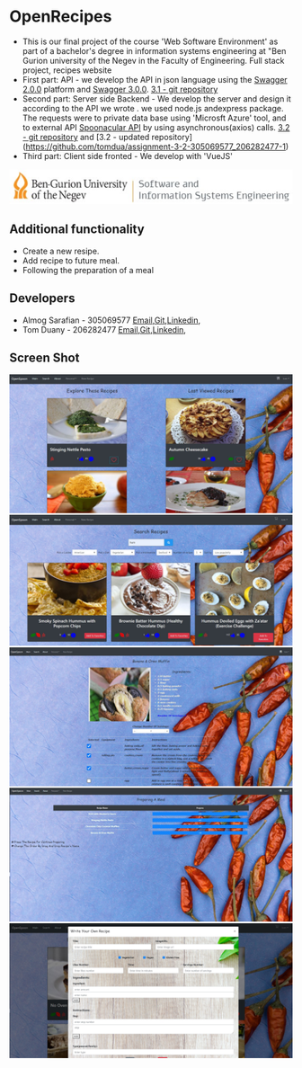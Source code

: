 # OpenRecipes
  * This is our final project of the course 'Web Software Environment' as part of a bachelor's degree in information systems engineering at "Ben Gurion university of the Negev in the Faculty of Engineering. Full stack project, recipes website
  * First part: API - we develop the API in json language using the [Swagger 2.0.0](https://app.swaggerhub.com/apis-docs/almogs575/Recipes/2.0.0) platform and [Swagger 3.0.0](https://app.swaggerhub.com/apis-docs/almogs575/Recipes/3.0.0). [3.1 - git repository](https://github.com/SISE-Web-Development-Environments/assignment3-1-305069577_206282477) 
  * Second part: Server side Backend - We develop the server and design it according to the API we wrote . we used node.js andexpress package. The requests were to private data base using 'Microsft Azure' tool, and to external API [Spoonacular API](https://spoonacular.com/food-api/docs) by using asynchronous(axios) calls. [3.2 - git repository](https://github.com/SISE-Web-Development-Environments/assignment-3-2-305069577_206282477) and [3.2 - updated repository] (https://github.com/tomdua/assignment-3-2-305069577_206282477-1)
  * Third part: Client side fronted - We develop with 'VueJS'
  
  ![BGU](https://github.com/tomdua/Ass-3_3-Front-Vue.js/blob/master/src/assets/ise-bgu.jpg?raw=true)
## Additional functionality
  * Create a new resipe.
  * Add recipe to future meal.
  * Following the preparation of a meal
  
## Developers
  * Almog Sarafian - 305069577 [Email](almogs575@gmail.com),[Git](https://github.com/almogs575),[Linkedin](https://www.linkedin.com/in/almog-sarafian-844326187/),
  * Tom Duany - 206282477 [Email](tomduany@gmail.com),[Git](https://github.com/tomdua),[Linkedin](https://www.linkedin.com/in/tom-duany-1ab71b141/),
  
## Screen Shot
![HomePage](https://github.com/tomdua/Ass-3_3-Front-Vue.js/blob/master/src/assets/homepage.JPG?raw=true)
![searchPage](https://github.com/tomdua/Ass-3_3-Front-Vue.js/blob/master/src/assets/searchPage.jpg?raw=true)
![preperpage](https://github.com/tomdua/Ass-3_3-Front-Vue.js/blob/master/src/assets/preperpage.JPG?raw=true)
![makemeal](https://github.com/tomdua/Ass-3_3-Front-Vue.js/blob/master/src/assets/makemeal.JPG?raw=true)
![newRecipe](https://github.com/tomdua/Ass-3_3-Front-Vue.js/blob/master/src/assets/newRecipe.jpg?raw=true)


